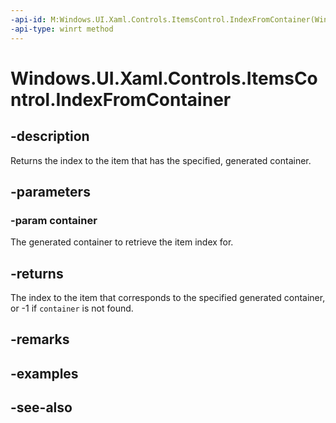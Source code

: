 ```yaml
---
-api-id: M:Windows.UI.Xaml.Controls.ItemsControl.IndexFromContainer(Windows.UI.Xaml.DependencyObject)
-api-type: winrt method
---
```


<!-- Method syntax
public int IndexFromContainer(Windows.UI.Xaml.DependencyObject container)
-->

# Windows.UI.Xaml.Controls.ItemsControl.IndexFromContainer

## -description
Returns the index to the item that has the specified, generated container.



## -parameters
### -param container
The generated container to retrieve the item index for.

## -returns
The index to the item that corresponds to the specified generated container, or -1 if `container` is not found.

## -remarks

## -examples

## -see-also
